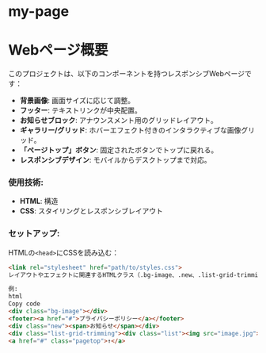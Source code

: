 # my-page
# Webページ概要

このプロジェクトは、以下のコンポーネントを持つレスポンシブWebページです：

- **背景画像**: 画面サイズに応じて調整。
- **フッター**: テキストリンクが中央配置。
- **お知らせブロック**: アナウンスメント用のグリッドレイアウト。
- **ギャラリー/グリッド**: ホバーエフェクト付きのインタラクティブな画像グリッド。
- **「ページトップ」ボタン**: 固定されたボタンでトップに戻れる。
- **レスポンシブデザイン**: モバイルからデスクトップまで対応。

### 使用技術:
- **HTML**: 構造
- **CSS**: スタイリングとレスポンシブレイアウト

### セットアップ:

HTMLの`<head>`にCSSを読み込む：

```html
<link rel="stylesheet" href="path/to/styles.css">
レイアウトやエフェクトに関連するHTMLクラス（.bg-image、.new、.list-grid-trimming、.pagetop）を使用。

例:
html
Copy code
<div class="bg-image"></div>
<footer><a href="#">プライバシーポリシー</a></footer>
<div class="new"><span>お知らせ</span></div>
<div class="list-grid-trimming"><div class="list"><img src="image.jpg"></div></div>
<a href="#" class="pagetop">↑</a>

